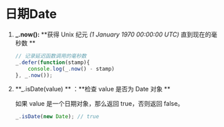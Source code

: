 # 日期Date

1. **_.now():** **获得 Unix 纪元 *(1 January* *1970 00:00:00* *UTC)* 直到现在的毫秒数 **

   ```javascript
   // 记录延迟函数调用的毫秒数
   _.defer(function(stamp){
       console.log(_.now() - stamp)
   }, _.now());
   ```

2. **_.isDate(value) ** ：**检查 value 是否为 Date 对象 **

   如果 value 是一个日期对象，那么返回 true，否则返回 false。

   ```javascript
   _.isDate(new Date); // true
   ```

   